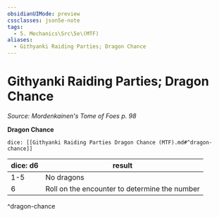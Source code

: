 ```yaml
---
obsidianUIMode: preview
cssclasses: json5e-note
tags:
  - 5. Mechanics\Src\5e\(MTF)
aliases:
  - Githyanki Raiding Parties; Dragon Chance
---
```

# Githyanki Raiding Parties; Dragon Chance
*Source: Mordenkainen's Tome of Foes p. 98* 

**Dragon Chance**

`dice: [[Githyanki Raiding Parties Dragon Chance (MTF).md#^dragon-chance]]`

| dice: d6 | result |
|----------|--------|
| 1-5 | No dragons |
| 6 | Roll on the encounter to determine the number |
^dragon-chance
